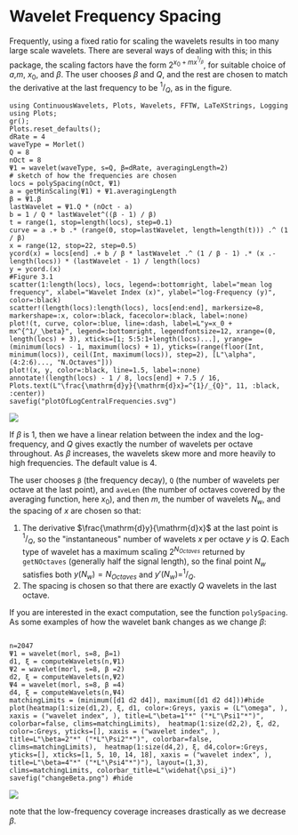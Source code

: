 # Wavelet Frequency Spacing

Frequently, using a fixed ratio for scaling the wavelets results in too many large scale wavelets.
There are several ways of dealing with this; in this package, the scaling factors have the form $2^{x_0 +mx^{^1/_\beta}}$, for suitable choice of $a$,$m$, $x_0$, and $\beta$.
The user chooses $\beta$ and $Q$, and the rest are chosen to match the derivative at the last frequency to be $^{1}/_{Q}$, as in the figure.

```@setup waves
using ContinuousWavelets, Plots, Wavelets, FFTW, LaTeXStrings, Logging
using Plots;
gr();
Plots.reset_defaults();
dRate = 4
waveType = Morlet()
Q = 8
nOct = 8
Ψ1 = wavelet(waveType, s=Q, β=dRate, averagingLength=2)
# sketch of how the frequencies are chosen
locs = polySpacing(nOct, Ψ1)
a = getMinScaling(Ψ1) + Ψ1.averagingLength
β = Ψ1.β
lastWavelet = Ψ1.Q * (nOct - a)
b = 1 / Q * lastWavelet^((β - 1) / β)
t = range(1, stop=length(locs), step=0.1)
curve = a .+ b .* (range(0, stop=lastWavelet, length=length(t))) .^ (1 / β)
x = range(12, stop=22, step=0.5)
ycord(x) = locs[end] .+ b / β * lastWavelet .^ (1 / β - 1) .* (x .- length(locs)) * (lastWavelet - 1) / length(locs)
y = ycord.(x)
#Figure 3.1
scatter(1:length(locs), locs, legend=:bottomright, label="mean log frequency", xlabel="Wavelet Index (x)", ylabel="log-Frequency (y)", color=:black)
scatter!(length(locs):length(locs), locs[end:end], markersize=8, markershape=:x, color=:black, facecolor=:black, label=:none)
plot!(t, curve, color=:blue, line=:dash, label=L"y=x_0 + mx^{^1/_\beta}", legend=:bottomright, legendfontsize=12, xrange=(0, length(locs) + 3), xticks=[1; 5:5:1+length(locs)...], yrange=(minimum(locs) - 1, maximum(locs) + 1), yticks=(range(floor(Int, minimum(locs)), ceil(Int, maximum(locs)), step=2), [L"\alpha", (4:2:6)..., "N.Octaves"]))
plot!(x, y, color=:black, line=1.5, label=:none)
annotate!(length(locs) - 1 / 8, locs[end] + 7.5 / 16, Plots.text(L"\frac{\mathrm{d}y}{\mathrm{d}x}=^{1}/_{Q}", 11, :black, :center))
savefig("plotOfLogCentralFrequencies.svg")
```

![](plotOfLogCentralFrequencies.svg)

If $\beta$ is 1, then we have a linear relation between the index and the log-frequency, and $Q$ gives exactly the number of wavelets per octave throughout.
As $\beta$ increases, the wavelets skew more and more heavily to high frequencies.
The default value is 4.

The user chooses `β` (the frequency decay), `Q` (the number of wavelets per octave at the last point), and `aveLen` (the number of octaves covered by the averaging function, here $x_0$), and then $m$, the number of wavelets $N_w$, and the spacing of $x$ are chosen so that:

1. The derivative $\frac{\mathrm{d}y}{\mathrm{d}x}$ at the last point is $^{1}/_{Q}$, so the "instantaneous" number of wavelets $x$ per octave $y$ is $Q$.
   Each type of wavelet has a maximum scaling $2^{N_{Octaves}}$ returned by `getNOctaves` (generally half the signal length), so the final point $N_w$ satisfies both $y(N_w) = N_{Octaves}$ and $y'(N_w)=^1/_Q$.
2. The spacing is chosen so that there are exactly $Q$ wavelets in the last octave.

If you are interested in the exact computation, see the function `polySpacing`.
As some examples of how the wavelet bank changes as we change $\beta$:

```@example waves

n=2047
Ψ1 = wavelet(morl, s=8, β=1)
d1, ξ = computeWavelets(n,Ψ1)
Ψ2 = wavelet(morl, s=8, β =2)
d2, ξ = computeWavelets(n,Ψ2)
Ψ4 = wavelet(morl, s=8, β =4)
d4, ξ = computeWavelets(n,Ψ4)
matchingLimits = (minimum([d1 d2 d4]), maximum([d1 d2 d4]))#hide
plot(heatmap(1:size(d1,2), ξ, d1, color=:Greys, yaxis = (L"\omega", ), xaxis = ("wavelet index", ), title=L"\beta=1"*" ("*L"\Psi1"*")", colorbar=false, clims=matchingLimits),  heatmap(1:size(d2,2), ξ, d2, color=:Greys, yticks=[], xaxis = ("wavelet index", ), title=L"\beta=2"*" ("*L"\Psi2"*")", colorbar=false, clims=matchingLimits),  heatmap(1:size(d4,2), ξ, d4,color=:Greys, yticks=[], xticks=[1, 5, 10, 14, 18], xaxis = ("wavelet index", ), title=L"\beta=4"*" ("*L"\Psi4"*")"), layout=(1,3), clims=matchingLimits, colorbar_title=L"\widehat{\psi_i}")
savefig("changeBeta.png") #hide
```

![](changeBeta.png)

note that the low-frequency coverage increases drastically as we decrease
$\beta$.
